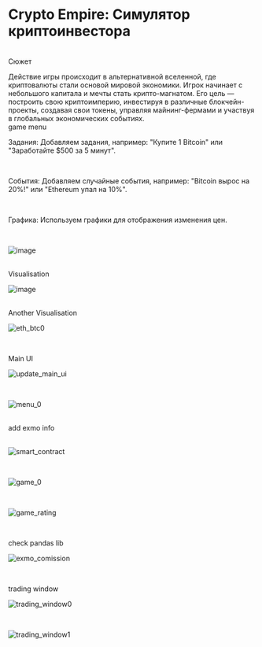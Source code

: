 # Crypto Empire: Симулятор криптоинвестора

<br />
Сюжет
<br>

Действие игры происходит в альтернативной вселенной, где криптовалюты стали основой мировой экономики. 
Игрок начинает с небольшого капитала и мечты стать крипто-магнатом. 
Его цель — построить свою криптоимперию, инвестируя в различные блокчейн-проекты, создавая свои токены,
управляя майнинг-фермами и участвуя в глобальных экономических событиях.
<br>
game menu
<br />

Задания:
Добавляем задания, например: "Купите 1 Bitcoin" или "Заработайте $500 за 5 минут".

<br>

События:
Добавляем случайные события, например: "Bitcoin вырос на 20%!" или "Ethereum упал на 10%".

<br>

Графика:
Используем графики для отображения изменения цен.

<br>

![image](https://github.com/user-attachments/assets/4d048b67-6529-4972-ab48-0120eec24dbf)

<br>
Visualisation
<br>

![image](https://github.com/user-attachments/assets/68efdb4c-30e7-40c2-90ad-5352c2f1e119)

<br>
Another Visualisation

<br>

![eth_btc0](https://github.com/user-attachments/assets/2906732d-40a1-4cc2-9dc3-5e7dc0a94659)

<br>


Main UI

![update_main_ui](https://github.com/user-attachments/assets/49521167-69f2-43d7-bb13-6bf1f0e80f65)


<br>

![menu_0](https://github.com/user-attachments/assets/5c628cb2-2604-4b4e-a3e5-9b987e2c395c)


<br />
add exmo info
<br />


<br>

![smart_contract](https://github.com/user-attachments/assets/6cc8ec9e-5bbb-4213-97d0-274a33511f4e)


<br>

![game_0](https://github.com/user-attachments/assets/9d17d9f6-acc7-40fd-937e-2d8a62895eff)


<br>

![game_rating](https://github.com/user-attachments/assets/ac64eb68-d696-4499-921f-78edd5d5bce6)

<br>

check pandas lib

![exmo_comission](https://github.com/user-attachments/assets/6a2f7cf8-a80d-4152-9fad-713d9df0006b)

<br>

trading window

![trading_window0](https://github.com/user-attachments/assets/74d665fe-eac8-45eb-9180-71ab1f70b7a2)

<br>

![trading_window1](https://github.com/user-attachments/assets/f69f5f95-abc0-46fd-bed7-87d3fd91947b)

